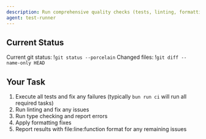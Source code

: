 ```yaml
---
description: Run comprehensive quality checks (tests, linting, formatting) and automatically fix any failures found
agent: test-runner
---
```


## Current Status
Current git status: !`git status --porcelain`
Changed files: !`git diff --name-only HEAD`

## Your Task

1. Execute all tests and fix any failures (typically `bun run ci` will run all required tasks)
2. Run linting and fix any issues
3. Run type checking and report errors
4. Apply formatting fixes
5. Report results with file:line:function format for any remaining issues


